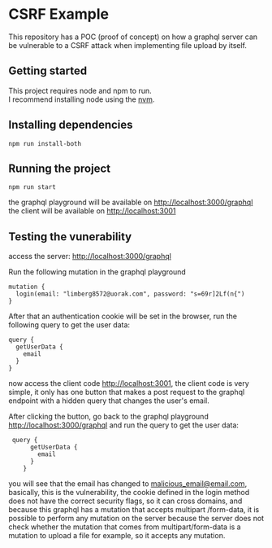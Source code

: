 # CSRF Example

This repository has a POC (proof of concept) on how a graphql server can be vulnerable to a CSRF attack when implementing file upload by itself.

## Getting started

This project requires node and npm to run. <br />
I recommend installing node using the [nvm](https://github.com/nvm-sh/nvm).

## Installing dependencies

    npm run install-both

## Running the project

    npm run start

the graphql playground will be available on [http://localhost:3000/graphql](http://localhost:3000/graphql) <br />
the client will be available on [http://localhost:3001](http://localhost:3001)

## Testing the vunerability

access the server: [http://localhost:3000/graphql](http://localhost:3000/graphql)

Run the following mutation in the graphql playground

    mutation {
      login(email: "limberg8572@uorak.com", password: "s=69r]2Lf(n{")
    }

After that an authentication cookie will be set in the browser, run the following query to get the user data:

    query {
      getUserData {
        email
      }
    }

now access the client code [http://localhost:3001](http://localhost:3001), the client code is very simple, it only has one button that makes a post request to the graphql endpoint with a hidden query that changes the user's email.

After clicking the button, go back to the graphql playground [http://localhost:3000/graphql](http://localhost:3000/graphql) and run the query to get the user data:

     query {
          getUserData {
            email
          }
        }

you will see that the email has changed to malicious_email@email.com, basically, this is the vulnerability, the cookie defined in the login method does not have the correct security flags, so it can cross domains, and because this graphql has a mutation that accepts multipart /form-data, it is possible to perform any mutation on the server because the server does not check whether the mutation that comes from multipart/form-data is a mutation to upload a file for example, so it accepts any mutation.
